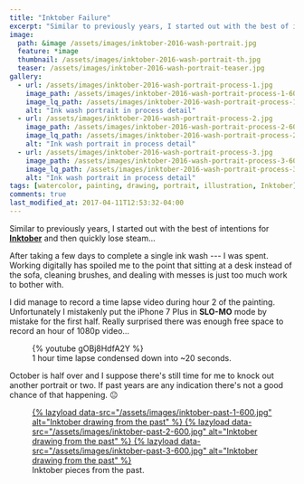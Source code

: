 ```yaml
---
title: "Inktober Failure"
excerpt: "Similar to previously years, I started out with the best of intentions for Inktober and then quickly lose steam..."
image: 
  path: &image /assets/images/inktober-2016-wash-portrait.jpg
  feature: *image
  thumbnail: /assets/images/inktober-2016-wash-portrait-th.jpg
  teaser: /assets/images/inktober-2016-wash-portrait-teaser.jpg
gallery:
  - url: /assets/images/inktober-2016-wash-portrait-process-1.jpg
    image_path: /assets/images/inktober-2016-wash-portrait-process-1-600.jpg
    image_lq_path: /assets/images/inktober-2016-wash-portrait-process-1-lq.jpg
    alt: "Ink wash portrait in process detail"
  - url: /assets/images/inktober-2016-wash-portrait-process-2.jpg
    image_path: /assets/images/inktober-2016-wash-portrait-process-2-600.jpg
    image_lq_path: /assets/images/inktober-2016-wash-portrait-process-2-lq.jpg
    alt: "Ink wash portrait in process detail"
  - url: /assets/images/inktober-2016-wash-portrait-process-3.jpg
    image_path: /assets/images/inktober-2016-wash-portrait-process-3-600.jpg
    image_lq_path: /assets/images/inktober-2016-wash-portrait-process-3-lq.jpg
    alt: "Ink wash portrait in process detail"
tags: [watercolor, painting, drawing, portrait, illustration, Inktober]
comments: true
last_modified_at: 2017-04-11T12:53:32-04:00
---
```


Similar to previously years, I started out with the best of intentions for [**Inktober**](http://mrjakeparker.com/inktober) and then quickly lose steam...

After taking a few days to complete a single ink wash --- I was spent. Working digitally has spoiled me to the point that sitting at a desk instead of the sofa, cleaning brushes, and dealing with messes is just too much work to bother with.

I did manage to record a time lapse video during hour 2 of the painting. Unfortunately I mistakenly put the iPhone 7 Plus in **SLO-MO** mode by mistake for the first half. Really surprised there was enough free space to record an hour of 1080p video...

<figure>
  {% youtube gOBj8HdfA2Y %}
  <figcaption>1 hour time lapse condensed down into ~20 seconds.</figcaption>
</figure>

October is half over and I suppose there's still time for me to knock out another portrait or two. If past years are any indication there's not a good chance of that happening. :neutral_face:

<figure class="third">
  <a href="{{ site.url }}/assets/images/inktober-past-1.jpg">
    {% lazyload data-src="/assets/images/inktober-past-1-600.jpg" alt="Inktober drawing from the past" %}
  </a>
  <a href="{{ site.url }}/assets/images/inktober-past-2.jpg">
    {% lazyload data-src="/assets/images/inktober-past-2-600.jpg" alt="Inktober drawing from the past" %}
  </a>
  <a href="{{ site.url }}/assets/images/inktober-past-3.jpg">
   {% lazyload data-src="/assets/images/inktober-past-3-600.jpg" alt="Inktober drawing from the past" %}
  </a>
  <figcaption>Inktober pieces from the past.</figcaption>
</figure>

